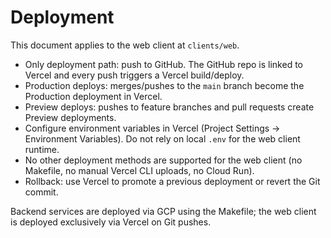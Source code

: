 # Deployment

This document applies to the web client at `clients/web`.

- Only deployment path: push to GitHub. The GitHub repo is linked to Vercel and every push triggers a Vercel build/deploy.
- Production deploys: merges/pushes to the `main` branch become the Production deployment in Vercel.
- Preview deploys: pushes to feature branches and pull requests create Preview deployments.
- Configure environment variables in Vercel (Project Settings → Environment Variables). Do not rely on local `.env` for the web client runtime.
- No other deployment methods are supported for the web client (no Makefile, no manual Vercel CLI uploads, no Cloud Run).
- Rollback: use Vercel to promote a previous deployment or revert the Git commit.

Backend services are deployed via GCP using the Makefile; the web client is deployed exclusively via Vercel on Git pushes.
